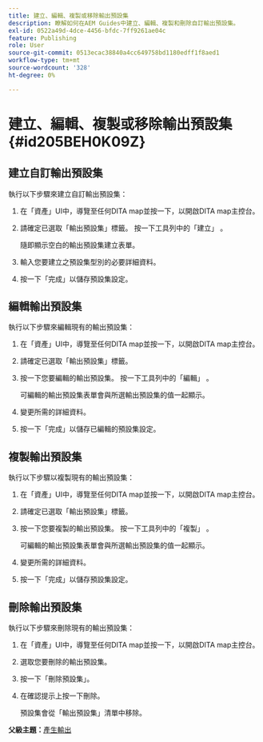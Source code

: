 ```yaml
---
title: 建立、編輯、複製或移除輸出預設集
description: 瞭解如何在AEM Guides中建立、編輯、複製和刪除自訂輸出預設集。
exl-id: 0522a49d-4dce-4456-bfdc-7ff9261ae04c
feature: Publishing
role: User
source-git-commit: 0513ecac38840a4cc649758bd1180edff1f8aed1
workflow-type: tm+mt
source-wordcount: '328'
ht-degree: 0%

---
```


# 建立、編輯、複製或移除輸出預設集 {#id205BEH0K09Z}

## 建立自訂輸出預設集

執行以下步驟來建立自訂輸出預設集：

1. 在「資產」UI中，導覽至任何DITA map並按一下，以開啟DITA map主控台。

1. 請確定已選取「輸出預設集」標籤。 按一下工具列中的「建立」 。

   隨即顯示空白的輸出預設集建立表單。

1. 輸入您要建立之預設集型別的必要詳細資料。

1. 按一下「完成」以儲存預設集設定。


## 編輯輸出預設集

執行以下步驟來編輯現有的輸出預設集：

1. 在「資產」UI中，導覽至任何DITA map並按一下，以開啟DITA map主控台。

1. 請確定已選取「輸出預設集」標籤。

1. 按一下您要編輯的輸出預設集。 按一下工具列中的「編輯」 。

   可編輯的輸出預設集表單會與所選輸出預設集的值一起顯示。

1. 變更所需的詳細資料。

1. 按一下「完成」以儲存已編輯的預設集設定。


## 複製輸出預設集

執行以下步驟以複製現有的輸出預設集：

1. 在「資產」UI中，導覽至任何DITA map並按一下，以開啟DITA map主控台。

1. 請確定已選取「輸出預設集」標籤。

1. 按一下您要複製的輸出預設集。 按一下工具列中的「複製」 。

   可編輯的輸出預設集表單會與所選輸出預設集的值一起顯示。

1. 變更所需的詳細資料。

1. 按一下「完成」以儲存預設集設定。


## 刪除輸出預設集

執行以下步驟來刪除現有的輸出預設集：

1. 在「資產」UI中，導覽至任何DITA map並按一下，以開啟DITA map主控台。

1. 選取您要刪除的輸出預設集。

1. 按一下「刪除預設集」。

1. 在確認提示上按一下刪除。

   預設集會從「輸出預設集」清單中移除。


**父級主題：**[&#x200B;產生輸出](generate-output.md)
